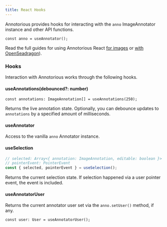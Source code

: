 ```yaml
---
title: React Hooks
---
```


Annotorious provides hooks for interacting with the `anno` ImageAnnotator instance and other API functions.

```tsx
const anno = useAnnotator();
```

Read the full guides for using Annotorious React [for images](react/getting-started-image.md) or [with OpenSeadragon](react/getting-started-osd.md)).


### Hooks
Interaction with Annotorious works through the following hooks.

#### useAnnotations(debounced?: number)

```tsx
const annotations: ImageAnnotation[] = useAnnotations(250);
```
Returns the live annotation state. Optionally, you can debounce updates to `annotations` by a specified amount of milliseconds.

#### useAnnotator
Access to the vanilla `anno` Annotator instance.

#### useSelection

```ts
// selected: Array<{ annotation: ImageAnnotation, editable: boolean }>
// pointerEvent: PointerEvent
const { selected, pointerEvent } = useSelection();
```
Returns the current selection state. If selection happened via a user pointer event, the event is included.

#### useAnnotatorUser
Returns the current annotator user set via the `anno.setUser()` method, if any.

```tsx
const user: User = useAnnotatorUser();
```